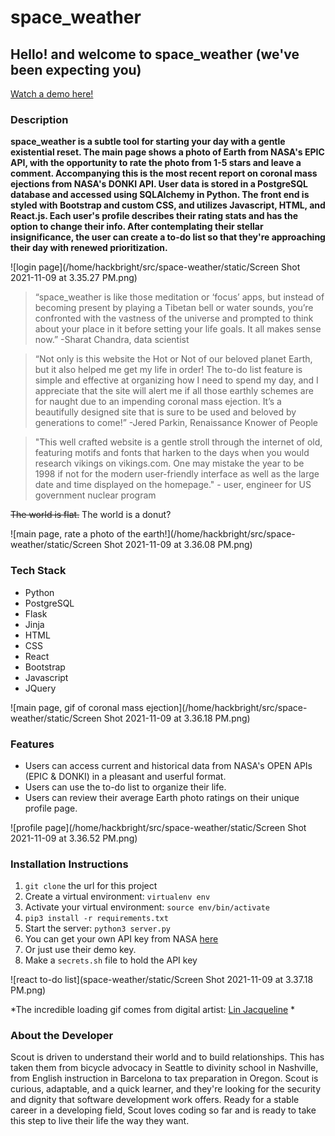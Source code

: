 

# space_weather
## Hello! and welcome to space_weather (we've been expecting you)
[Watch a demo here!](https://youtu.be/2KJWplzIRFQ)
### Description

**space_weather is a subtle tool for starting your day with a gentle existential reset. The main page shows a photo of Earth from NASA's EPIC API, with the opportunity to rate the photo from 1-5 stars and leave a comment. Accompanying this is the most recent report on coronal mass ejections from NASA's DONKI API. User data is stored in a PostgreSQL database and accessed using SQLAlchemy in Python. The front end is styled with Bootstrap and custom CSS, and utilizes Javascript, HTML, and React.js. Each user's profile describes their rating stats and has the option to change their info. After contemplating their stellar insignificance, the user can create a to-do list so that they're approaching their day with renewed prioritization.**

![login page](/home/hackbright/src/space-weather/static/Screen Shot 2021-11-09 at 3.35.27 PM.png)

> “space_weather is like those meditation or ‘focus’ apps, but instead of becoming present by playing a Tibetan bell or water sounds, you’re confronted with the vastness of the universe and prompted to think about your place in it before setting your life goals. It all makes sense now.” -Sharat Chandra, data scientist

> “Not only is this website the Hot or Not of our beloved planet Earth, but it also helped me get my life in order! The to-do list feature is simple and effective at organizing how I need to spend my day, and I appreciate that the site will alert me if all those earthly schemes are for naught due to an impending coronal mass ejection. It’s a beautifully designed site that is sure to be used and beloved by generations to come!” -Jered Parkin, Renaissance Knower of People

> "This well crafted website is a gentle stroll through the internet of old, featuring motifs and fonts that harken to the days when you would research vikings on vikings.com. One may mistake the year to be 1998 if not for the modern user-friendly interface as well as the large date and time displayed on the homepage." - user, engineer for US government nuclear program

~~The world is flat.~~ The world is a donut?

![main page, rate a photo of the earth!](/home/hackbright/src/space-weather/static/Screen Shot 2021-11-09 at 3.36.08 PM.png)

### Tech Stack
- Python 
- PostgreSQL
- Flask 
- Jinja 
- HTML 
- CSS 
- React 
- Bootstrap 
- Javascript 
- JQuery

![main page, gif of coronal mass ejection](/home/hackbright/src/space-weather/static/Screen Shot 2021-11-09 at 3.36.18 PM.png)

### Features
- Users can access current and historical data from NASA's OPEN APIs (EPIC & DONKI) in a pleasant and userful format.
- Users can use the to-do list to organize their life.
- Users can review their average Earth photo ratings on their unique profile page.

![profile page](/home/hackbright/src/space-weather/static/Screen Shot 2021-11-09 at 3.36.52 PM.png)

### Installation Instructions

1. `git clone` the url for this project
2. Create a virtual environment: `virtualenv env`
3. Activate your virtual environment: `source env/bin/activate`
4. `pip3 install -r requirements.txt`
5. Start the server: `python3 server.py`
6. You can get your own API key from NASA [here](https://api.nasa.gov/)
7. Or just use their demo key.
8. Make a `secrets.sh` file to hold the API key

![react to-do list](space-weather/static/Screen Shot 2021-11-09 at 3.37.18 PM.png)


*The incredible loading gif comes from digital artist: [Lin Jacqueline](https://linjacqueline.com/) *

### About the Developer
Scout is driven to understand their world and to build relationships. This has taken them from bicycle advocacy in Seattle to divinity school in Nashville,  from English instruction in Barcelona to tax preparation in Oregon. Scout is curious, adaptable, and a quick learner, and they're looking for the security and dignity that software development work offers. Ready for a stable career in a developing field, Scout loves  coding so far and is ready to take this step to live their life the way they want.


<!-- 
### Horizontal Rule

--- -->
